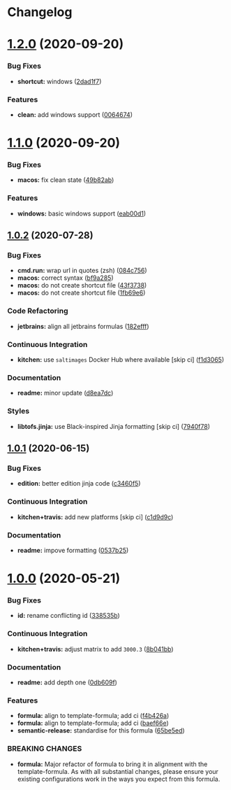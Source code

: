 # Changelog

# [1.2.0](https://github.com/saltstack-formulas/jetbrains-goland-formula/compare/v1.1.0...v1.2.0) (2020-09-20)


### Bug Fixes

* **shortcut:** windows ([2dad1f7](https://github.com/saltstack-formulas/jetbrains-goland-formula/commit/2dad1f73bbb83686bb2289ea5bf1b5313856a357))


### Features

* **clean:** add windows support ([0064674](https://github.com/saltstack-formulas/jetbrains-goland-formula/commit/0064674131519557be1863793167f0a518ce6710))

# [1.1.0](https://github.com/saltstack-formulas/jetbrains-goland-formula/compare/v1.0.2...v1.1.0) (2020-09-20)


### Bug Fixes

* **macos:** fix clean state ([49b82ab](https://github.com/saltstack-formulas/jetbrains-goland-formula/commit/49b82ab725e988f1a70daae2097977512f053185))


### Features

* **windows:** basic windows support ([eab00d1](https://github.com/saltstack-formulas/jetbrains-goland-formula/commit/eab00d112f4699d69109139a39e22928aee4445b))

## [1.0.2](https://github.com/saltstack-formulas/jetbrains-goland-formula/compare/v1.0.1...v1.0.2) (2020-07-28)


### Bug Fixes

* **cmd.run:** wrap url in quotes (zsh) ([084c756](https://github.com/saltstack-formulas/jetbrains-goland-formula/commit/084c7561591034cecd2b9d2ee915a32f389f7719))
* **macos:** correct syntax ([bf9a285](https://github.com/saltstack-formulas/jetbrains-goland-formula/commit/bf9a2853242ad485c7c9833949c904a68895658c))
* **macos:** do not create shortcut file ([43f3738](https://github.com/saltstack-formulas/jetbrains-goland-formula/commit/43f373872ab5172cd73cf7889f578aa6f1d71e78))
* **macos:** do not create shortcut file ([1fb69e6](https://github.com/saltstack-formulas/jetbrains-goland-formula/commit/1fb69e6cc69d1ac2ad4b61b4700092d751ad0760))


### Code Refactoring

* **jetbrains:** align all jetbrains formulas ([182efff](https://github.com/saltstack-formulas/jetbrains-goland-formula/commit/182efff92cc48c7fe4919c01ef66ab3fe67ae9d7))


### Continuous Integration

* **kitchen:** use `saltimages` Docker Hub where available [skip ci] ([f1d3065](https://github.com/saltstack-formulas/jetbrains-goland-formula/commit/f1d30658861c3e641bc3647e57949983c9fefd99))


### Documentation

* **readme:** minor update ([d8ea7dc](https://github.com/saltstack-formulas/jetbrains-goland-formula/commit/d8ea7dc0b4ec55eb4aa7d457a2b00ae4dd203b53))


### Styles

* **libtofs.jinja:** use Black-inspired Jinja formatting [skip ci] ([7940f78](https://github.com/saltstack-formulas/jetbrains-goland-formula/commit/7940f78262847d61e9033df39ff3223a5842384d))

## [1.0.1](https://github.com/saltstack-formulas/jetbrains-goland-formula/compare/v1.0.0...v1.0.1) (2020-06-15)


### Bug Fixes

* **edition:** better edition jinja code ([c3460f5](https://github.com/saltstack-formulas/jetbrains-goland-formula/commit/c3460f5be980a9944a858e0e6a4f318d999899f6))


### Continuous Integration

* **kitchen+travis:** add new platforms [skip ci] ([c1d9d9c](https://github.com/saltstack-formulas/jetbrains-goland-formula/commit/c1d9d9ca3286ff2dea889aa0f70ccce9293c5da5))


### Documentation

* **readme:** impove formatting ([0537b25](https://github.com/saltstack-formulas/jetbrains-goland-formula/commit/0537b252503479f46a51267660f46a0c94dba680))

# [1.0.0](https://github.com/saltstack-formulas/jetbrains-goland-formula/compare/v0.2.0...v1.0.0) (2020-05-21)


### Bug Fixes

* **id:** rename conflicting id ([338535b](https://github.com/saltstack-formulas/jetbrains-goland-formula/commit/338535b45b2d7d36c03994d14b998533826c8b58))


### Continuous Integration

* **kitchen+travis:** adjust matrix to add `3000.3` ([8b041bb](https://github.com/saltstack-formulas/jetbrains-goland-formula/commit/8b041bb3d93931f6f1b7939b4ff108faa0c34632))


### Documentation

* **readme:** add depth one ([0db609f](https://github.com/saltstack-formulas/jetbrains-goland-formula/commit/0db609f9dcf929a918f5e3a7d30f7fbc73f11dca))


### Features

* **formula:** align to template-formula; add ci ([f4b426a](https://github.com/saltstack-formulas/jetbrains-goland-formula/commit/f4b426a0fae52e7485f0628102701548426f96b2))
* **formula:** align to template-formula; add ci ([baef66e](https://github.com/saltstack-formulas/jetbrains-goland-formula/commit/baef66e1c1087db5193afc92f67d79816b77a20e))
* **semantic-release:** standardise for this formula ([65be5ed](https://github.com/saltstack-formulas/jetbrains-goland-formula/commit/65be5ed11a847b87f14ec7a8ee3da4dc36649f5d))


### BREAKING CHANGES

* **formula:** Major refactor of formula to bring it in alignment with the
template-formula. As with all substantial changes, please ensure your
existing configurations work in the ways you expect from this formula.
